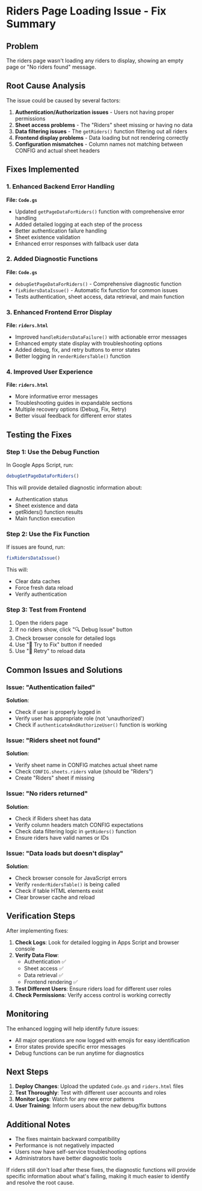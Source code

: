 # Riders Page Loading Issue - Fix Summary

## Problem
The riders page wasn't loading any riders to display, showing an empty page or "No riders found" message.

## Root Cause Analysis
The issue could be caused by several factors:

1. **Authentication/Authorization issues** - Users not having proper permissions
2. **Sheet access problems** - The "Riders" sheet missing or having no data
3. **Data filtering issues** - The `getRiders()` function filtering out all riders
4. **Frontend display problems** - Data loading but not rendering correctly
5. **Configuration mismatches** - Column names not matching between CONFIG and actual sheet headers

## Fixes Implemented

### 1. Enhanced Backend Error Handling
**File: `Code.gs`**
- Updated `getPageDataForRiders()` function with comprehensive error handling
- Added detailed logging at each step of the process
- Better authentication failure handling
- Sheet existence validation
- Enhanced error responses with fallback user data

### 2. Added Diagnostic Functions
**File: `Code.gs`**
- `debugGetPageDataForRiders()` - Comprehensive diagnostic function
- `fixRidersDataIssue()` - Automatic fix function for common issues
- Tests authentication, sheet access, data retrieval, and main function

### 3. Enhanced Frontend Error Display
**File: `riders.html`**
- Improved `handleRidersDataFailure()` with actionable error messages
- Enhanced empty state display with troubleshooting options
- Added debug, fix, and retry buttons to error states
- Better logging in `renderRidersTable()` function

### 4. Improved User Experience
**File: `riders.html`**
- More informative error messages
- Troubleshooting guides in expandable sections
- Multiple recovery options (Debug, Fix, Retry)
- Better visual feedback for different error states

## Testing the Fixes

### Step 1: Use the Debug Function
In Google Apps Script, run:
```javascript
debugGetPageDataForRiders()
```

This will provide detailed diagnostic information about:
- Authentication status
- Sheet existence and data
- getRiders() function results
- Main function execution

### Step 2: Use the Fix Function
If issues are found, run:
```javascript
fixRidersDataIssue()
```

This will:
- Clear data caches
- Force fresh data reload
- Verify authentication

### Step 3: Test from Frontend
1. Open the riders page
2. If no riders show, click "🔍 Debug Issue" button
3. Check browser console for detailed logs
4. Use "🔧 Try to Fix" button if needed
5. Use "🔄 Retry" to reload data

## Common Issues and Solutions

### Issue: "Authentication failed"
**Solution**: 
- Check if user is properly logged in
- Verify user has appropriate role (not 'unauthorized')
- Check if `authenticateAndAuthorizeUser()` function is working

### Issue: "Riders sheet not found"
**Solution**:
- Verify sheet name in CONFIG matches actual sheet name
- Check `CONFIG.sheets.riders` value (should be "Riders")
- Create "Riders" sheet if missing

### Issue: "No riders returned"
**Solution**:
- Check if Riders sheet has data
- Verify column headers match CONFIG expectations
- Check data filtering logic in `getRiders()` function
- Ensure riders have valid names or IDs

### Issue: "Data loads but doesn't display"
**Solution**:
- Check browser console for JavaScript errors
- Verify `renderRidersTable()` is being called
- Check if table HTML elements exist
- Clear browser cache and reload

## Verification Steps

After implementing fixes:

1. **Check Logs**: Look for detailed logging in Apps Script and browser console
2. **Verify Data Flow**: 
   - Authentication ✅
   - Sheet access ✅
   - Data retrieval ✅
   - Frontend rendering ✅
3. **Test Different Users**: Ensure riders load for different user roles
4. **Check Permissions**: Verify access control is working correctly

## Monitoring

The enhanced logging will help identify future issues:
- All major operations are now logged with emojis for easy identification
- Error states provide specific error messages
- Debug functions can be run anytime for diagnostics

## Next Steps

1. **Deploy Changes**: Upload the updated `Code.gs` and `riders.html` files
2. **Test Thoroughly**: Test with different user accounts and roles
3. **Monitor Logs**: Watch for any new error patterns
4. **User Training**: Inform users about the new debug/fix buttons

## Additional Notes

- The fixes maintain backward compatibility
- Performance is not negatively impacted
- Users now have self-service troubleshooting options
- Administrators have better diagnostic tools

If riders still don't load after these fixes, the diagnostic functions will provide specific information about what's failing, making it much easier to identify and resolve the root cause.